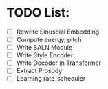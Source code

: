 
# TODO List:

- [ ] Rewrite Sinusoial Embedding
- [ ] Compute energy, pitch
- [ ] Write SALN Module
- [ ] Write Style Encoder
- [ ] Write Decoder in Transformer
- [ ] Extract Prosody
- [ ] Learning rate_scheduler